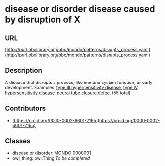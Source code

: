 # disease or disorder disease caused by disruption of X 
## URL 
[http://purl.obolibrary.org/obo/mondo/patterns/disrupts_process.yaml](http://purl.obolibrary.org/obo/mondo/patterns/disrupts_process.yaml)
## Description 
A disease that disrupts a process, like immune system function, or early development.
Examples: [type III hypersensitivity disease](http://purl.obolibrary.org/obo/MONDO_0007004), [type IV hypersensitivity disease](http://purl.obolibrary.org/obo/MONDO_0002459), [neural tube closure defect](http://purl.obolibrary.org/obo/MONDO_0017059) (55 total)
## Contributors 
* [https://orcid.org/0000-0002-6601-2165](https://orcid.org/0000-0002-6601-2165) 
## Classes 
* disease or disorder: [MONDO:0000001](http://purl.obolibrary.org/obo/MONDO_0000001) 
* owl_thing: owl:Thing 
_To be completed_